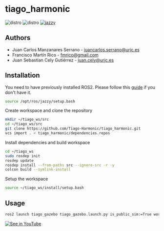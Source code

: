 # tiago_harmonic

![distro](https://img.shields.io/badge/Ubuntu%2024-Jammy%20Jellyfish-orange)
![distro](https://img.shields.io/badge/ROS2-Jazzy-blue)
[![jazzy](https://github.com/Tiago-Harmonic/tiago_harmonic/actions/workflows/jazzy_devel.yaml/badge.svg)](https://github.com/Tiago-Harmonic/tiago_harmonic/actions/workflows/jazzy_devel.yaml)

## Authors
* Juan Carlos Manzanares Serrano - juancarlos.serrano@urjc.es 
* Francisco Martín Rico - fmrico@gmail.com
* Juan Sebastían Cely Gutiérrez - juan.cely@urjc.es 
  
## Installation

You need to have previously installed ROS2. Please follow this [guide](https://docs.ros.org/en/jazzy/Installation.html) if you don't have it.

```bash
source /opt/ros/jazzy/setup.bash
```

Create workspace and clone the repository

```bash
mkdir ~/tiago_ws/src
cd ~/tiago_ws/src
git clone https://github.com/Tiago-Harmonic/tiago_harmonic.git
vcs import . < tiago_harmonic/dependencies.repos
```

Install dependencies and build workspace
```bash
cd ~/tiago_ws
sudo rosdep init
rosdep update
rosdep install --from-paths src --ignore-src -r -y
colcon build --symlink-install 
```

Setup the workspace
```bash
source ~/tiago_ws/install/setup.bash
```

## Usage

```bash
ros2 launch tiago_gazebo tiago_gazebo.launch.py is_public_sim:=True world_name:=house # or empty
```

[![See in YouTube](https://img.youtube.com/vi/k_6EIEdKrc0/0.jpg)](https://www.youtube.com/watch?v=k_6EIEdKrc0)

